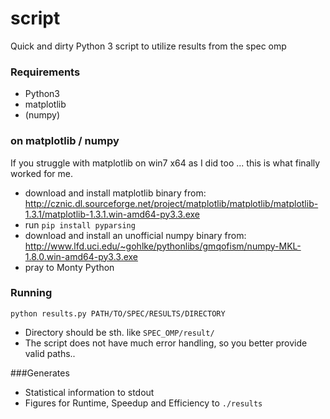 script
===========

Quick and dirty Python 3 script to utilize results from the spec omp

### Requirements
* Python3
* matplotlib
* (numpy)


### on matplotlib / numpy
If you struggle with matplotlib on win7 x64 as I did too ... this is what finally worked for me.
* download and install matplotlib binary from: http://cznic.dl.sourceforge.net/project/matplotlib/matplotlib/matplotlib-1.3.1/matplotlib-1.3.1.win-amd64-py3.3.exe
*  run ```pip install pyparsing```
*  download and install an unofficial numpy binary from: http://www.lfd.uci.edu/~gohlke/pythonlibs/gmqofism/numpy-MKL-1.8.0.win-amd64-py3.3.exe
*  pray to Monty Python


### Running
```python results.py PATH/TO/SPEC/RESULTS/DIRECTORY```
* Directory should be sth. like ```SPEC_OMP/result/```
* The script does not have much error handling, so you better provide valid paths..

###Generates
* Statistical information to stdout
* Figures for Runtime, Speedup and Efficiency to ```./results```
